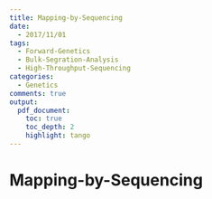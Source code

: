 ```yaml
---
title: Mapping-by-Sequencing
date:
  - 2017/11/01
tags:
  - Forward-Genetics
  - Bulk-Segration-Analysis
  - High-Throughput-Sequencing
categories:
  - Genetics
comments: true
output:
  pdf_document:
    toc: true
    toc_depth: 2
    highlight: tango
---
```

<!-- @import "[TOC]" {cmd="toc" depthFrom=1 depthTo=6 orderedList=false} -->

# Mapping-by-Sequencing
